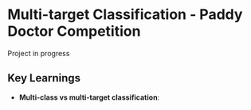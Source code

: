 # Multi-target Classification - Paddy Doctor Competition

Project in progress

## Key Learnings
- **Multi-class vs multi-target classification**:
